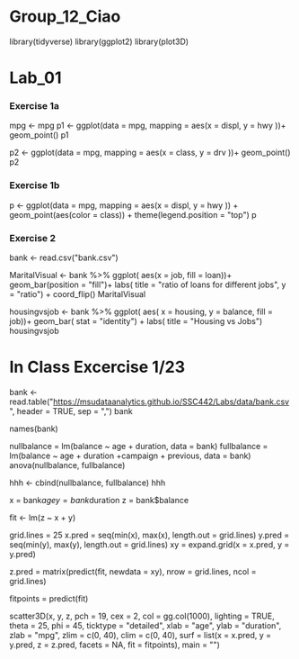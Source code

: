 # Group_12_Ciao
library(tidyverse)
library(ggplot2)
library(plot3D)
# Lab_01
### Exercise 1a
mpg <- mpg
p1 <- ggplot(data = mpg,
                  mapping = aes(x = displ, y = hwy ))+ geom_point()
p1

p2 <- ggplot(data = mpg,
             mapping = aes(x = class, y = drv ))+ geom_point()
p2

### Exercise 1b
p <- ggplot(data = mpg,
            mapping = aes(x = displ, y = hwy )) + geom_point(aes(color = class)) + theme(legend.position = "top")
p

### Exercise 2
bank <- read.csv("bank.csv")

MaritalVisual <- bank %>%
  ggplot( aes(x = job, fill = loan))+
  geom_bar(position = "fill")+
  labs( title = "ratio of loans for different jobs", y = "ratio") +
  coord_flip()
MaritalVisual


housingvsjob <- bank %>%
  ggplot( aes( x = housing, y = balance, fill = job))+
  geom_bar( stat = "identity") +
  labs( title = "Housing vs Jobs")
housingvsjob


# In Class Excercise 1/23

bank <- read.table("https://msudataanalytics.github.io/SSC442/Labs/data/bank.csv",
                   header = TRUE,
                   sep = ",")
bank

names(bank)

nullbalance = lm(balance ~ age + duration, data = bank)
fullbalance = lm(balance ~ age + duration +campaign + previous, data = bank)
anova(nullbalance, fullbalance)

hhh <- cbind(nullbalance, fullbalance)
hhh

x = bank$age
y = bank$duration
z = bank$balance

fit <- lm(z ~ x + y)

grid.lines = 25
x.pred     = seq(min(x), max(x), length.out = grid.lines)
y.pred     = seq(min(y), max(y), length.out = grid.lines)
xy         = expand.grid(x = x.pred, y = y.pred)

z.pred = matrix(predict(fit, newdata = xy),
                nrow = grid.lines, ncol = grid.lines)

fitpoints = predict(fit)

scatter3D(x, y, z, pch = 19, cex = 2, col = gg.col(1000), lighting = TRUE,
          theta = 25, phi = 45, ticktype = "detailed",
          xlab = "age", ylab = "duration", zlab = "mpg", zlim = c(0, 40), clim = c(0, 40),
          surf = list(x = x.pred, y = y.pred, z = z.pred,
                      facets = NA, fit = fitpoints), main = "")





